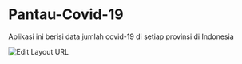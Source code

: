 # Pantau-Covid-19

Aplikasi ini berisi data jumlah covid-19 di setiap provinsi di Indonesia

![Edit Layout URL](https://user-images.githubusercontent.com/59316805/117650543-0b35ad80-b1bb-11eb-9a4a-8cc28e91c6c2.png)

